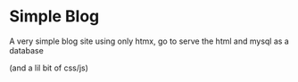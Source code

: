 # Simple Blog

A very simple blog site using only htmx, go to serve the html and mysql as a database

(and a lil bit of css/js)
